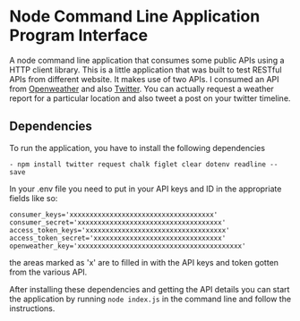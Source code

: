 # Node Command Line Application Program Interface
A node command line application that consumes some public APIs using a HTTP client library.
This is a little application that was built to test RESTful APIs from different website. It makes use of two APIs. 
I consumed an API from [Openweather](https://openweathermap.org/api) and also [Twitter](https://dev.twitter.com/rest/public). You can actually request a weather report for a particular location and also tweet a post on your twitter timeline.

## Dependencies
To run the application, you have to install the following dependencies

```
- npm install twitter request chalk figlet clear dotenv readline --save
```

In your .env file you need to put in your API keys and ID in the appropriate fields like so:

```
consumer_keys='xxxxxxxxxxxxxxxxxxxxxxxxxxxxxxxxxxxx'
consumer_secret='xxxxxxxxxxxxxxxxxxxxxxxxxxxxxxxxxxxx'
access_token_keys='xxxxxxxxxxxxxxxxxxxxxxxxxxxxxxxxxxx'
access_token_secret='xxxxxxxxxxxxxxxxxxxxxxxxxxxxxxxx'
openweather_key='xxxxxxxxxxxxxxxxxxxxxxxxxxxxxxxxxxxxxxxxx'
```

the areas marked as 'x' are to filled in with the API keys and token gotten from the various API.

After installing these dependencies and getting the API details you can start the application by 
running ```node index.js``` in the command line and follow the instructions.
